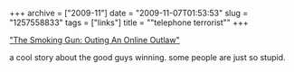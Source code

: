 +++
archive = ["2009-11"]
date = "2009-11-07T01:53:53"
slug = "1257558833"
tags = ["links"]
title = "\"telephone terrorist\""
+++

["The Smoking Gun: Outing An Online Outlaw"][1]

a cool story about the good guys winning. some people are just so stupid.

[1]: http://www.thesmokinggun.com/archive/years/2009/0803091pranknet1.html


